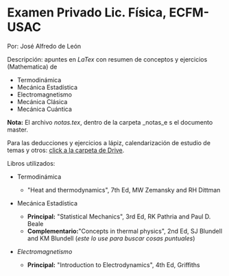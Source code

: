 # Examen Privado Lic. Física, ECFM-USAC
Por: José Alfredo de León 

Descripción: apuntes en _LaTex_ con resumen de conceptos 
y ejercicios (Mathematica) de 
- Termodinámica
- Mecánica Estadística
- Electromagnetismo
- Mecánica Clásica
- Mecánica Cuántica

__Nota:__ El archivo _notas.tex_, dentro de la carpeta _notas_e s el documento master. 

Para las deducciones y ejercicios a lápiz, calendarización 
de estudio de temas y otros: 
[click a la carpeta de Drive](https://drive.google.com/drive/folders/1-H86ByK2tyWaxKP_qI-Oir_uKgqDt6Ut?usp=sharing).

Libros utilizados: 
- Termodinámica
  + "Heat and thermodynamics", 7th Ed, MW Zemansky and RH Dittman
  
- Mecánica Estadística
  + __Principal:__ "Statistical Mechanics", 3rd Ed, RK Pathria and Paul D. Beale
  + __Complementario:__"Concepts in thermal physics", 2nd Ed, SJ Blundell and KM Blundell 
  (_este lo use para buscar cosas puntuales_)

- *Electromagnetismo*
  + __Principal:__ "Introduction to Electrodynamics", 4th Ed, Griffiths
